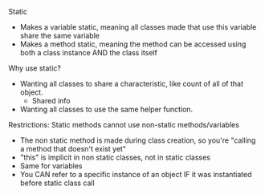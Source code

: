 Static
- Makes a variable static, meaning all classes made that use this variable share the same variable
- Makes a method static, meaning the method can be accessed using both a class instance AND the class itself

Why use static?
- Wanting all classes to share a characteristic, like count of all of that object.
	- Shared info
- Wanting all classes to use the same helper function. 

Restrictions:
Static methods cannot use non-static methods/variables
- The non static method is made during class creation, so you're "calling a method that doesn't exist yet"
- "this" is implicit in non static classes, not in static classes
- Same for variables
- You CAN refer to a specific instance of an object IF it was instantiated before static class call